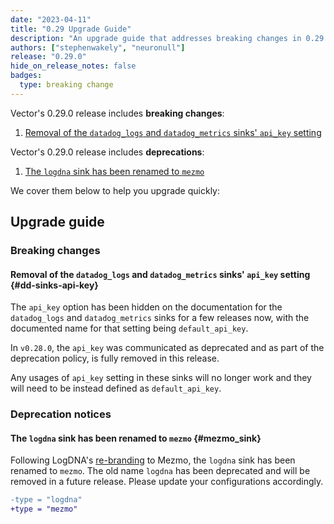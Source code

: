 ```yaml
---
date: "2023-04-11"
title: "0.29 Upgrade Guide"
description: "An upgrade guide that addresses breaking changes in 0.29.0"
authors: ["stephenwakely", "neuronull"]
release: "0.29.0"
hide_on_release_notes: false
badges:
  type: breaking change
---
```


Vector's 0.29.0 release includes **breaking changes**:

1. [Removal of the `datadog_logs` and `datadog_metrics` sinks' `api_key` setting](#dd-sinks-api-key)

Vector's 0.29.0 release includes **deprecations**:

1. [The `logdna` sink has been renamed to `mezmo`](#mezmo_sink)

We cover them below to help you upgrade quickly:

## Upgrade guide

### Breaking changes

#### Removal of the `datadog_logs` and `datadog_metrics` sinks' `api_key` setting {#dd-sinks-api-key}

The `api_key` option has been hidden on the documentation for the `datadog_logs`
and `datadog_metrics` sinks for a few releases now, with the documented name for
that setting being `default_api_key`.

In `v0.28.0`, the `api_key` was communicated as deprecated and as part of the
deprecation policy, is fully removed in this release.

Any usages of `api_key` setting in these sinks will no longer work and they
will need to be instead defined as `default_api_key`.

### Deprecation notices

#### The `logdna` sink has been renamed to `mezmo` {#mezmo_sink}

Following LogDNA's [re-branding][mezmo] to Mezmo, the `logdna` sink has been renamed
to `mezmo`. The old name `logdna` has been deprecated and will be removed in a future release.
Please update your configurations accordingly.

```diff
-type = "logdna"
+type = "mezmo"
```

[mezmo]: https://www.mezmo.com/logdna
